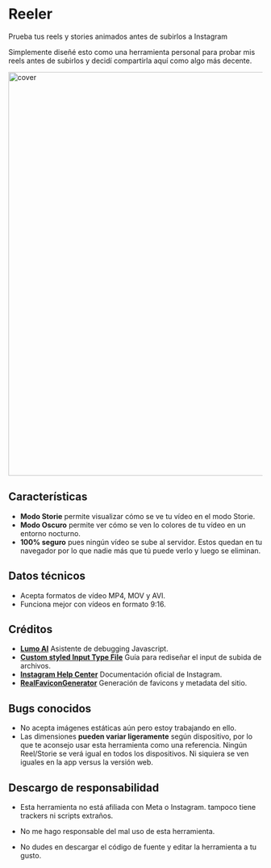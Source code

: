 # Reeler
Prueba tus reels y stories animados antes de subirlos a Instagram

Simplemente diseñé esto como una herramienta personal para probar mis reels antes de subirlos y decidí compartirla aquí como algo más decente.

<img width="800" alt="cover" src="https://github.com/user-attachments/assets/410e2561-11cd-420d-89f7-9751875f96a0" />

## Características
* **Modo Storie** permite visualizar cómo se ve tu vídeo en el modo Storie.
* **Modo Oscuro** permite ver cómo se ven lo colores de tu vídeo en un entorno nocturno.
* **100% seguro** pues ningún vídeo se sube al servidor. Estos quedan en tu navegador por lo que nadie más que tú puede verlo y luego se eliminan.

## Datos técnicos
* Acepta formatos de vídeo MP4, MOV y AVI.
* Funciona mejor con vídeos en formato 9:16.

## Créditos
* [**Lumo AI**](https://lumo.proton.me/) Asistente de debugging Javascript.
* [**Custom styled Input Type File**](https://nikitahl.com/custom-styled-input-type-file) Guía para rediseñar el input de subida de archivos.
* [**Instagram Help Center**](https://help.instagram.com/1631821640426723) Documentación oficial de Instagram.
* [**RealFaviconGenerator**](https://realfavicongenerator.net/) Generación de favicons y metadata del sitio.

## Bugs conocidos
* No acepta imágenes estáticas aún pero estoy trabajando en ello.
* Las dimensiones **pueden variar ligeramente** según dispositivo, por lo que te aconsejo usar esta herramienta como una referencia. Ningún Reel/Storie se verá igual en todos los dispositivos. Ni siquiera se ven iguales en la app versus la versión web.

## Descargo de responsabilidad
* Esta herramienta no está afiliada con Meta o Instagram. tampoco tiene trackers ni scripts extraños.

* No me hago responsable del mal uso de esta herramienta.

* No dudes en descargar el código de fuente y editar la herramienta a tu gusto.
